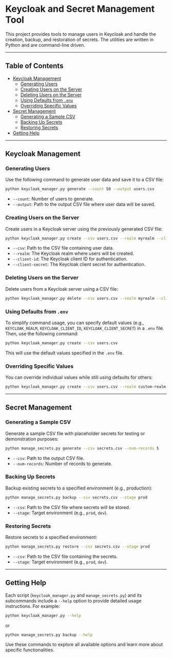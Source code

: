 # Keycloak and Secret Management Tool

This project provides tools to manage users in Keycloak and handle the creation, backup, and restoration of secrets. The utilities are written in Python and are command-line driven.

---

## Table of Contents

- [Keycloak Management](#keycloak-management)
  - [Generating Users](#generating-users)
  - [Creating Users on the Server](#creating-users-on-the-server)
  - [Deleting Users on the Server](#deleting-users-on-the-server)
  - [Using Defaults from `.env`](#using-defaults-from-env)
  - [Overriding Specific Values](#overriding-specific-values)
- [Secret Management](#secret-management)
  - [Generating a Sample CSV](#generating-a-sample-csv)
  - [Backing Up Secrets](#backing-up-secrets)
  - [Restoring Secrets](#restoring-secrets)
- [Getting Help](#getting-help)

---

## Keycloak Management

### Generating Users
Use the following command to generate user data and save it to a CSV file:

```bash
python keycloak_manager.py generate --count 50 --output users.csv
```

- `--count`: Number of users to generate.
- `--output`: Path to the output CSV file where user data will be saved.

### Creating Users on the Server
Create users in a Keycloak server using the previously generated CSV file:

```bash
python keycloak_manager.py create --csv users.csv --realm myrealm --client-id myclient --client-secret mysecret
```

- `--csv`: Path to the CSV file containing user data.
- `--realm`: The Keycloak realm where users will be created.
- `--client-id`: The Keycloak client ID for authentication.
- `--client-secret`: The Keycloak client secret for authentication.

### Deleting Users on the Server
Delete users from a Keycloak server using a CSV file:

```bash
python keycloak_manager.py delete --csv users.csv --realm myrealm --client-id myclient --client-secret mysecret
```

### Using Defaults from `.env`
To simplify command usage, you can specify default values (e.g., `KEYCLOAK_REALM`, `KEYCLOAK_CLIENT_ID`, `KEYCLOAK_CLIENT_SECRET`) in a `.env` file. Then, use the following command:

```bash
python keycloak_manager.py create --csv users.csv
```

This will use the default values specified in the `.env` file.

### Overriding Specific Values
You can override individual values while still using defaults for others:

```bash
python keycloak_manager.py create --csv users.csv --realm custom-realm
```

---

## Secret Management

### Generating a Sample CSV
Generate a sample CSV file with placeholder secrets for testing or demonstration purposes:

```bash
python manage_secrets.py generate --csv secrets.csv --num-records 5
```

- `--csv`: Path to the output CSV file.
- `--num-records`: Number of records to generate.

### Backing Up Secrets
Backup existing secrets to a specified environment (e.g., production):

```bash
python manage_secrets.py backup --csv secrets.csv --stage prod
```

- `--csv`: Path to the CSV file where secrets will be stored.
- `--stage`: Target environment (e.g., `prod`, `dev`).

### Restoring Secrets
Restore secrets to a specified environment:

```bash
python manage_secrets.py restore --csv secrets.csv --stage prod
```

- `--csv`: Path to the CSV file containing the secrets.
- `--stage`: Target environment (e.g., `prod`, `dev`).

---

## Getting Help

Each script (`keycloak_manager.py` and `manage_secrets.py`) and its subcommands include a `--help` option to provide detailed usage instructions. For example:

```bash
python keycloak_manager.py --help
```

or

```bash
python manage_secrets.py backup --help
```

Use these commands to explore all available options and learn more about specific functionalities.

